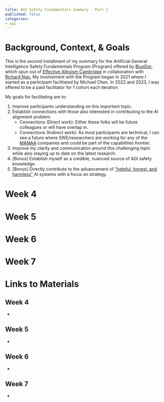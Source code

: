 ```yaml
---
title: AGI Safety Fundamentals Summary - Part 2
published: false
categories:
- agi
---
```

# Background, Context, & Goals
This is the second installment of my summary for the Artificial General Intelligence Safety Fundamentals Program [Program] 
offered by 
[BlueDot,](https://www.agisafetyfundamentals.com/) which spun out of 
[Effective Altruism Cambridge](https://www.eacambridge.org/) in collaboration with
[Richard Ngo.](https://www.richardcngo.com/)
My involvement with the Program began in 2021 where I started as a participant facilitated by Michael Chen. 
In 2022 and 2023, I was offered to be a paid facilitator for 1 cohort each iteration. 

My goals for facilitating are to:
1. Improve participants understanding on this important topic.
2. Establish connections with those also interested in contributing to the AI alignment problem.
   - Connections (Direct work): Either these folks will be future colleagues or will have overlap in.
   - Connections (Indirect work): As most participants are technical, I can see a future where SWE/researchers are working for any of the [MAMAA](https://fortune.com/2021/10/29/faang-mamaa-jim-cramer-tech-facebook-meta/) companies and could be part of the capabilities frontier.
3. Improve my clarity and communication around this challenging topic while also staying up to date on the latest research.
4. [Bonus] Establish myself as a credible, nuanced source of AGI safety knowledge.
5. [Bonus] Directly contribute to the advancement of ["helpful, honest, and harmless"](https://ar5iv.labs.arxiv.org/html/2112.00861) AI systems with a focus on strategy.

# Week 4

# Week 5

# Week 6

# Week 7

# Links to Materials

## Week 4
- 

## Week 5
- 

## Week 6
- 

## Week 7
- 